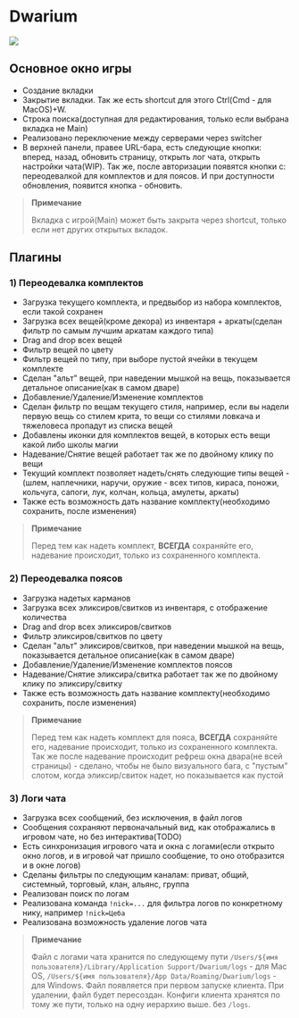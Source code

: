 # Dwarium


![](https://i.ibb.co/wrpfdqp/slide-1-1.jpg)

## Основное окно игры 
- Создание вкладки
- Закрытие вкладки. Так же есть shortcut для этого Ctrl(Cmd - для MacOS)+W. 
- Строка поиска(доступная для редактирования, только если выбрана вкладка не Main)
- Реализовано переключение между серверами через switcher
- В верхней панели, правее URL-бара, есть следующие кнопки: вперед, назад, обновить страницу, открыть лог чата, открыть настройки чата(WIP). Так же, после авторизации появятся кнопки с: переодевалкой для комплектов и для поясов. И при доступности обновления, появится кнопка - обновить.

> **Примечание** 
>
> Вкладка с игрой(Main) может быть закрыта через shortcut, только если нет других открытых вкладок.

## Плагины

### 1) Переодевалка комплектов
- Загрузка текущего комплекта, и предвыбор из набора комплектов, если такой сохранен
- Загрузка всех вещей(кроме декора) из инвентаря + аркаты(сделан фильтр по самым лучшим аркатам каждого типа)
- Drag and drop всех вещей
- Фильтр вещей по цвету
- Фильтр вещей по типу, при выборе пустой ячейки в текущем комплекте
- Сделан "альт" вещей, при наведении мышкой на вещь, показывается детальное описание(как в самом дваре)
- Добавление/Удаление/Изменение комплектов
- Сделан фильтр по вещам текущего стиля, например, если вы надели первую вещь со стилем крита, то вещи со стилями ловкача и тяжеловеса пропадут из списка вещей
- Добавлены иконки для комплектов вещей, в которых есть вещи какой либо школы магии
- Надевание/Снятие вещей работает так же по двойному клику по вещи
- Текущий комплект позволяет надеть/снять следующие типы вещей - (шлем, наплечники, наручи, оружие - всех типов, кираса, поножи, кольчуга, сапоги, лук, колчан, кольца, амулеты, аркаты)
- Также есть возможность дать название комплекту(необходимо сохранить, после изменения)

> **Примечание** 
>
> Перед тем как надеть комплект, **ВСЕГДА** сохраняйте его, надевание происходит, только из сохраненного комплекта.


### 2) Переодевалка поясов
- Загрузка надетых карманов
- Загрузка всех эликсиров/свитков из инвентаря, с отображение количества
- Drag and drop всех эликсиров/свитков
- Фильтр эликсиров/свитков по цвету
- Сделан "альт" эликсиров/свитков, при наведении мышкой на вещь, показывается детальное описание(как в самом дваре)
- Добавление/Удаление/Изменение комплектов поясов
- Надевание/Снятие эликсира/свитка работает так же по двойному клику по эликсиру/свитку
- Также есть возможность дать название комплекту(необходимо сохранить, после изменения)

> **Примечание**
> >
> Перед тем как надеть комплект для пояса, **ВСЕГДА** сохраняйте его, надевание происходит, только из сохраненного комплекта. Так же после надевание происходит рефреш окна двара(не всей страницы) - сделано, чтобы не было визуального бага, с "пустым" слотом, когда эликсир/свиток надет, но показывается как пустой

### 3) Логи чата
- Загрузка всех сообщений, без исключения, в файл логов
- Сообщения сохраняют первоначальный вид, как отображались в игровом чате, но без интерактива(TODO)
- Есть синхронизация игрового чата и окна с логами(если открыто окно логов, и в игровой чат пришло сообщение, то оно отобразится и в окне логов)
- Сделаны фильтры по следующим каналам: приват, общий, системный, торговый, клан, альянс, группа
- Реализован поиск по логам
- Реализована команда `!nick=...` для фильтра логов по конкретному нику, например `!nick=Цеба`
- Реализована возможность удаление логов чата

> **Примечание**
> >
> Файл с логами чата хранится по следующему пути `/Users/${имя пользователя}/Library/Application Support/Dwarium/logs` - для Mac OS, `/Users/${имя пользователя}/App Data/Roaming/Dwarium/logs` - для Windows. Файл появляется при первом запуске клиента. При удалении, файл будет пересоздан.
> Конфиги клиента хранятся по тому же пути, только на одну иерархию выше. без `/logs`.

